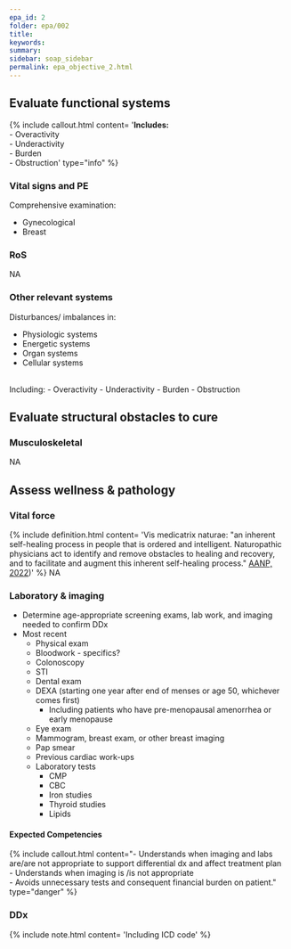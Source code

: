 ```yaml
---
epa_id: 2
folder: epa/002
title: 
keywords: 
summary: 
sidebar: soap_sidebar
permalink: epa_objective_2.html
---
```


## Evaluate functional systems
{% include callout.html content= '**Includes:**<br>- Overactivity<br>- Underactivity<br>- Burden<br>- Obstruction' type="info" %}
  
### Vital signs and PE
Comprehensive examination:
- Gynecological
- Breast

### RoS
NA

### Other relevant systems
Disturbances/ imbalances in: 
- Physiologic systems
- Energetic systems
- Organ systems
- Cellular systems 
<br>
Including:
- Overactivity
- Underactivity
- Burden
- Obstruction

## Evaluate structural obstacles to cure
### Musculoskeletal
NA

## Assess wellness & pathology
### Vital force
{% include definition.html content= 'Vis medicatrix naturae: "an inherent self-healing process in people that is ordered and intelligent. Naturopathic physicians act to identify and remove obstacles to healing and recovery, and to facilitate and augment this inherent self-healing process." [AANP, 2022](https://naturopathic.org/page/PrinciplesNaturopathicMedicine?&hhsearchterms=%22vis+and+medicatrix+and+naturae%22))' %}
NA

### Laboratory & imaging
- Determine age-appropriate screening exams, lab work, and imaging needed to confirm DDx
- Most recent 
  - Physical exam
  - Bloodwork - specifics?
  - Colonoscopy 
  - STI
  - Dental exam
  - DEXA (starting one year after end of menses or age 50, whichever comes first)
    - Including patients who have pre-menopausal amenorrhea or early menopause
  - Eye exam
  - Mammogram, breast exam, or other breast imaging
  - Pap smear
  - Previous cardiac work-ups
  - Laboratory tests
    - CMP
    - CBC
    - Iron studies
    - Thyroid studies
    - Lipids

#### Expected Competencies
{% include callout.html content="- Understands when imaging and labs are/are not appropriate to support differential dx and affect treatment plan<br>- Understands when imaging is /is not appropriate<br>- Avoids unnecessary tests and consequent financial burden on patient." type="danger" %}


### DDx
{% include note.html content= 'Including ICD code' %}
